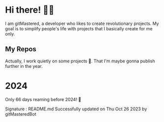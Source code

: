 
# Hi there! 🙋‍♂️
I am gitMastered, a developer who likes to create revolutionary projects.
My goal is to simplify people's life with projects that I basically create for me only.

## My Repos
Actually, I work quietly on some projects 👀. That I'm maybe gonna publish further in the year.

# 2024
Only 66 days reaming before 2024! 🙌

Signature : README.md Successfully updated on Thu Oct 26 2023 by gitMasteredBot

